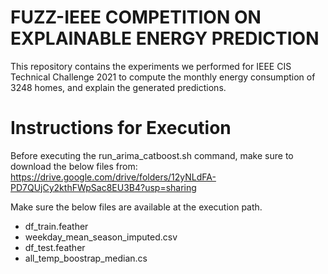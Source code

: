 # FUZZ-IEEE COMPETITION ON EXPLAINABLE ENERGY PREDICTION

This repository contains the experiments we performed for IEEE CIS Technical Challenge 2021 to compute the monthly energy consumption of 3248 homes, and explain the generated predictions.

# Instructions for Execution

Before executing the run_arima_catboost.sh command, make sure to download the below 
files from: https://drive.google.com/drive/folders/12yNLdFA-PD7QUjCy2kthFWpSac8EU3B4?usp=sharing

Make sure the below files are available at the execution path.

* df_train.feather
* weekday_mean_season_imputed.csv
* df_test.feather
* all_temp_boostrap_median.cs
